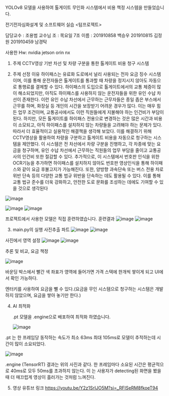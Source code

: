 YOLOv8 모델을 사용하여 톨게이트 무인화 시스템에서 비용 책정 시스템을 만들었습니다.

전기전자심화설계 및
소프트웨어 실습
<텀프로젝트>



담당교수 : 조용범 교수님
조       : 목요일 7조
이름     : 201910858 백승우
		  201910815 김정원
		  201910459 남경탁

사용한 Hw:  nvidia jetson orin nx


1. 주제
CCTV영상 기반 차선 및 차량 구분을 통한 톨게이트 비용 청구 시스템

2. 주제 선정 이유
하이패스는 유료화 도로에서 널리 사용되는 전자 요금 징수 시스템이며, 이를 통해 운전자들은 톨게이트를 통과할 때 차량을 정지시지 않아도 자동으로 통행료를 결제할 수 있다. 하이패스의 도입으로 톨게이트에서의 교통 체증이 많이 해소되었지만, 아직도 하이패스를 사용하지 않는 운전자들을 위한 유인 수납 차선이 존재한다.
이런 유인 수납 차선에서 근무하는 근무자들은 종일 좁은 부스에서 근무를 하며, 화장실 등 개인의 시간을 보장받기 어려운 경우가 많다. 이는 매우 힘든 업무 조건이며, 교통공사에서도 이런 직원들에게 지불해야 하는 인건비가 부담이 된다.
하지만, 모든 톨게이트를 하이패스 전용으로 변경하는 것은 많은 시간과 비용이 소모되고, 아직 하이패스를 설치하지 않는 차량들을 고려해야 하는 문제가 있다. 따라서 더 효율적이고 실용적인 해결책을 생각해 보았다.
이를 해결하기 위해 CCTV영상을 활용하여 차량을 구분하고 톨게이트 비용을 자동으로 청구하는 시스템을 제안했다.
이 시스템은 전 차선에서 차량 구분을 진행하고, 각 차종에 맞는 요금을 청구하며, 유인 수납 차선에서 근무하는 직원들의 업무 부담을 줄이고 교통공사의 인건비 또한 절감할 수 있다.
추가적으로, 이 시스템에서 번호판 인식을 위한 OCR기능을 추가하면 하이패스를 설치하지 않아도 번호판 영상인식을 통해 하이패스와 같이 요금 후불고지가 가능해진다. 또한, 양방향 과속단속 또는 버스 전용 차로 위반 단속 등의 다양한 교통 법규 위반을 단속하는 데도 활용될 수 있다. 이를 통해 교통 법규 준수를 더욱 강화하고, 안전한 도로 문화를 조성하는 데에도 기여할 수 있을 것으로 생각된다


  ![image](https://github.com/jjuser1/AI_/assets/145631638/91ab65f4-67e2-478b-8fe7-55901a941c33)

  ![image](https://github.com/jjuser1/AI_/assets/145631638/38b55959-a222-4c2a-a7c7-bf16ae3bbfd0)
  ![image](https://github.com/jjuser1/AI_/assets/145631638/3c64ff42-ea19-4e79-8d40-ce50dfacfa88)

프로젝트에서 사용한 모델은 직접 훈련하였습니다.
훈련결과
![image](https://github.com/jjuser1/AI_/assets/145631638/f538b34c-67b1-495d-a982-eb18b555086b)
![image](https://github.com/jjuser1/AI_/assets/145631638/41114ea7-757c-4f8e-b145-48ad188dc2c4)

3. main.py의 실행
사진추출 파트
   ![image](https://github.com/jjuser1/AI_/assets/145631638/9c1f9371-12d8-4c27-a9a1-6336a5767981)
   ![image](https://github.com/jjuser1/AI_/assets/145631638/9faae457-52d0-4555-a6c9-fe6ef5bd04ec)

사진에서 영역 설정
![image](https://github.com/jjuser1/AI_/assets/145631638/7e466701-8891-4262-aa33-aa30472820fa)
![image](https://github.com/jjuser1/AI_/assets/145631638/beb51977-842c-4967-ad9c-59a6a3360554)

추론 및 비교, 요금 책정

![image](https://github.com/jjuser1/AI_/assets/145631638/d6d10655-349d-4b04-9b3b-31b75e048896)

바운딩 박스에서 빨간 색 좌표가 영역에 들어가면 가격 스택에 한개씩 쌓이게 되고 UI에서 확인 가능하다.

엔터키를 사용하여 요금을 뺄 수 있다.(요금을 무인 시스템으로 청구하는 시스템은 개발하지 않았으며, 요금을 쌓아 놓기만 한다.)

4. AI 최적화

   .pt 모델을 .engine으로 배포하여 최적화 하였습니다.

   ![image](https://github.com/jjuser1/AI_/assets/145631638/7725854b-e833-45f8-a5cb-d8f6cc5fada5)

.pt 는 한 프레임당 동작하는 속도가 최소 63ms 최대 105ms로 모델이 추적하는데 시간이 많이 소요되었다.

![image](https://github.com/jjuser1/AI_/assets/145631638/bc656014-c1f3-4db5-a581-fe3e3878e66a)

.engine (TensorRT) 결과는 위의 사진과 같다. 한 프레임마다 소요된 시간은 평균적으로 40ms로 모두 50ms를 초과하지 않는다. 이 는 사용자가 detecting된 화면을 봤을 때 더 매끄럽게 영상이 흘러가는 것처럼 느껴진다.


5. 영상 유튜브 링크
https://youtu.be/Y2z1SrIJO5M?si=_RFISeRM8fkoeT94 




